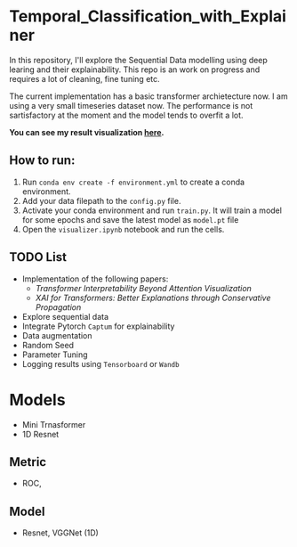 # Temporal_Classification_with_Explainer
In this repository, I'll explore the Sequential Data modelling using deep learing and their explainability. This repo is an work on progress and requires a lot of cleaning, fine tuning etc. 

The current implementation has a basic transformer archietecture now. I am using a very small timeseries dataset now. The performance is not sartisfactory at the moment and the model tends to overfit a lot.  

**You can see my result visualization [here](https://wandb.ai/tahsin/Accelerometer%20Project/).**

## How to run:
1. Run `conda env create -f environment.yml` to create a conda environment.
2. Add your data filepath to the `config.py` file. 
3. Activate your conda environment and run `train.py`. It will train a model for some epochs and save the latest model as `model.pt` file
4. Open the `visualizer.ipynb` notebook and run the cells.

## TODO List
- Implementation of the following papers:
  - *Transformer Interpretability Beyond Attention Visualization*
  - *XAI for Transformers: Better Explanations through Conservative Propagation*
- Explore sequential data
- Integrate Pytorch `Captum` for explainability
- Data augmentation
- Random Seed
- Parameter Tuning
- Logging results using `Tensorboard` or `Wandb`

# Models
- Mini Trnasformer
- 1D Resnet

## Metric
- ROC, 

## Model
- Resnet, VGGNet (1D)